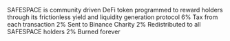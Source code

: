 SAFESPACE is community driven DeFi token programmed to reward holders through its frictionless yield and liquidity generation protocol
6% Tax from each transaction
2% Sent to Binance Charity
2% Redistributed to all SAFESPACE holders
2% Burned forever
